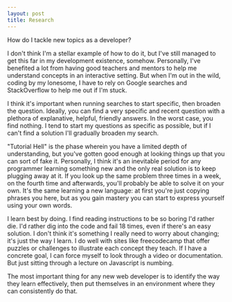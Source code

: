 ```yaml
---
layout: post
title: Research
---
```


How do I tackle new topics as a developer?

I don't think I'm a stellar example of how to do it, but I've still managed to get this far in my development existence, somehow. Personally, I've benefited a lot from having good teachers and mentors to help me understand concepts in an interactive setting. But when I'm out in the wild, coding by my lonesome, I have to rely on Google searches and StackOverflow to help me out if I'm stuck.

I think it's important when running searches to start specific, then broaden the question. Ideally, you can find a very specific and recent question with a plethora of explanative, helpful, friendly answers. In the worst case, you find nothing. I tend to start my questions as specific as possible, but if I can't find a solution I'll gradually broaden my search.

"Tutorial Hell" is the phase wherein you have a limited depth of understanding, but you've gotten good enough at looking things up that you can sort of fake it. Personally, I think it's an inevitable period for any programmer learning something new and the only real solution is to keep plugging away at it. If you look up the same problem three times in a week, on the fourth time and afterwards, you'll probably be able to solve it on your own. It's the same learning a new language: at first you're just copying phrases you here, but as you gain mastery you can start to express yourself using your own words.

I learn best by doing. I find reading instructions to be so boring I'd rather die. I'd rather dig into the code and fail 18 times, even if there's an easy solution. I don't think it's something I really need to worry about changing; it's just the way I learn. I do well with sites like freecodecamp that offer puzzles or challenges to illustrate each concept they teach. If I have a concrete goal, I can force myself to look through a video or documentation. But just sitting through a lecture on Javascript is numbing.

The most important thing for any new web developer is to identify the way they learn effectively, then put themselves in an environment where they can consistently do that. 